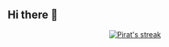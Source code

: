 ## Hi there 👋

<!--
**SPBpiraT/SPBpiraT** is a ✨ _special_ ✨ repository because its `README.md` (this file) appears on your GitHub profile.

Here are some ideas to get you started:

- 🔭 I’m currently working on ...
- 🌱 I’m currently learning ...
- 👯 I’m looking to collaborate on ...
- 🤔 I’m looking for help with ...
- 💬 Ask me about ...
- 📫 How to reach me: ...
- 😄 Pronouns: ...
- ⚡ Fun fact: ...
-->

<div align="center">
  <a href="https://github.com/SPBpiraT">
      <img title="🔥 Get streak stats for your profile at git.io/streak-stats" alt="Pirat's streak" src="https://github-readme-streak-stats.herokuapp.com/?user=SPBpiraT&theme=default&hide_border=false&"/>
  </a>
</div>
